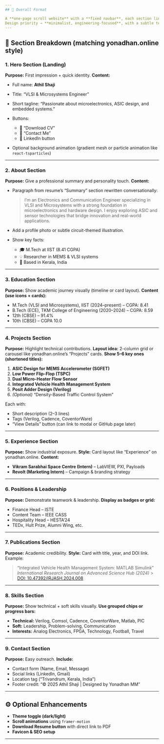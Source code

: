 ```yaml
---
## 🧭 Overall Format

A **one-page scroll website** with a **fixed navbar**, each section linked via smooth scroll (`react-scroll` or `framer-motion` + anchor links).
Design priority → **minimalist, engineering-focused**, with a subtle tech theme (dark/gray + accent color like teal or blue).
---
```


## 🔹 Section Breakdown (matching yonadhan.online style)

### 1. **Hero Section (Landing)**

**Purpose:** First impression + quick identity.
**Content:**

- Full name: **Athil Shaji**
- Title: “VLSI & Microsystems Engineer”
- Short tagline: “Passionate about microelectronics, ASIC design, and embedded systems.”
- Buttons:

  - 🔗 “Download CV”
  - 📧 “Contact Me”
  - 🔗 LinkedIn button

- Optional background animation (gradient mesh or particle animation like `react-tsparticles`)

---

### 2. **About Section**

**Purpose:** Give a professional summary and personality touch.
**Content:**

- Paragraph from resume’s “Summary” section rewritten conversationally:

  > I’m an Electronics and Communication Engineer specializing in VLSI and Microsystems with a strong foundation in microelectronics and hardware design. I enjoy exploring ASIC and sensor technologies that bridge innovation and real-world applications.

- Add a profile photo or subtle circuit-themed illustration.
- Show key facts:

  - 🎓 M.Tech at IIST (8.41 CGPA)
  - 💡 Researcher in MEMS & VLSI systems
  - 📍 Based in Kerala, India

---

### 3. **Education Section**

**Purpose:** Show academic journey visually (timeline or card layout).
**Content (use icons + cards):**

- M.Tech (VLSI and Microsystems), IIST (2024–present) – CGPA: 8.41
- B.Tech (ECE), TKM College of Engineering (2020–2024) – CGPA: 8.59
- 12th (CBSE) – 91.4%
- 10th (CBSE) – CGPA 10.0

---

### 4. **Projects Section**

**Purpose:** Highlight technical contributions.
**Layout idea:** 2-column grid or carousel like yonadhan.online’s “Projects” cards.
**Show 5–6 key ones (shortened titles):**

1. **ASIC Design for MEMS Accelerometer (SGFET)**
2. **Low Power Flip-Flop (TSPC)**
3. **Dual Micro-Heater Flow Sensor**
4. **Integrated Vehicle Health Management System**
5. **Posit Adder Design (Verilog)**
6. _(Optional)_ “Density-Based Traffic Control System”

Each with:

- Short description (2–3 lines)
- Tags (Verilog, Cadence, CoventorWare)
- “View Details” button (can link to modal or GitHub page later)

---

### 5. **Experience Section**

**Purpose:** Show industrial exposure.
**Style:** Card layout like “Experience” on yonadhan.online.
**Content:**

- **Vikram Sarabhai Space Centre (Intern)** – LabVIEW, PXI, Payloads
- **Revolt (Marketing Intern)** – Campaign & branding strategy

---

### 6. **Positions & Leadership**

**Purpose:** Demonstrate teamwork & leadership.
**Display as badges or grid:**

- Finance Head – ISTE
- Content Team – IEEE CASS
- Hospitality Head – HESTA’24
- TEDx, Hult Prize, Alumni Wing, etc.

---

### 7. **Publications Section**

**Purpose:** Academic credibility.
**Style:** Card with title, year, and DOI link.
Example:

> “Integrated Vehicle Health Management System: MATLAB Simulink”
> _International Research Journal on Advanced Science Hub (2024)_ > [DOI: 10.47392/IRJASH.2024.008](https://doi.org/10.47392/IRJASH.2024.008)

---

### 8. **Skills Section**

**Purpose:** Show technical + soft skills visually.
**Use grouped chips or progress bars:**

- **Technical:** Verilog, Comsol, Cadence, CoventorWare, Matlab, PIC
- **Soft:** Leadership, Problem-solving, Communication
- **Interests:** Analog Electronics, FPGA, Technology, Football, Travel

---

### 9. **Contact Section**

**Purpose:** Easy outreach.
**Include:**

- Contact form (Name, Email, Message)
- Social links (LinkedIn, Gmail)
- Location tag (“Trivandrum, Kerala, India”)
- Footer credit: “© 2025 Athil Shaji | Designed by Yonadhan MM”

---

## ⚙️ Optional Enhancements

- **Theme toggle (dark/light)**
- **Scroll animations** using `framer-motion`
- **Download Resume button** with direct link to PDF
- **Favicon & SEO setup**

---
